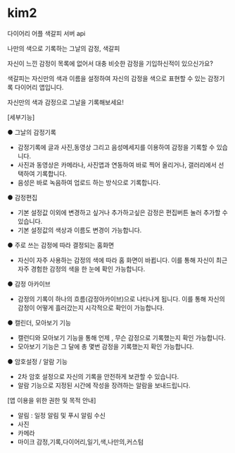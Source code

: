 # kim2

다이어리 어플 색갈피 서버 api



나만의 색으로 기록하는 그날의 감정, 색갈피

자신이 느낀 감정이 목록에 없어서 대충 비슷한 감정을 기입하신적이 있으신가요? 

색갈피는 자신만의 색과 이름을 설정하여 자신의 감정을 색으로 표현할 수 있는 감정기록 다이어리 앱입니다.

자신만의 색과 감정으로 그날을 기록해보세요!

[세부기능]

● 그날의 감정기록
 - 감정기록에 글과 사진,동영상 그리고 음성메세지를 이용하여 감정을 기록할 수 있습니다.
 - 사진과 동영상은 카메라나, 사진앱과 연동하여 바로 찍어 올리거나, 갤러리에서 선택하여 기록합니다.
 - 음성은 바로 녹음하여 업로드 하는 방식으로 기록합니다.

● 감정편집
 - 기본 설정값 이외에 변경하고 싶거나 추가하고싶은 감정은 편집버튼 눌러 추가할 수 있습니다. 
 - 기본 설정값의 색상과 이름도 변경이 가능합니다.

● 주로 쓰는 감정에 따라 결정되는 홈화면
 - 자신이 자주 사용하는 감정의 색에 따라 홈 화면이 바뀝니다. 이를 통해 자신이 최근 자주 경험한 감정의 색을 한 눈에 확인 가능합니다.

● 감정 아카이브
 - 감정의 기록이 하나의 흐름(감정아카이브)으로 나타나게 됩니다. 이를 통해 자신의 감정이 어떻게 흘러갔는지 시각적으로 확인이 가능합니다.

● 캘린더, 모아보기 기능
 - 캘런디와 모아보기 기능을 통해 언제 , 무슨 감정으로 기록했는지 확인 가능합니다.
 - 모아보기 기능은 그 달에 총 몇번 감정을 기록했는지 확인 가능합니다.

● 암호설정 / 알람 기능
 - 2차 암호 설정으로 자신의 기록을 안전하게 보관할 수 있습니다.
 - 알람 기능으로 지정된 시간에 작성을 장려하는 알람을 보내드립니다.

[앱 이용을 위한 권한 및 목적 안내]
 - 알림 : 일정 알림 및 푸시 알림 수신
 - 사진
 - 카메라
 - 마이크
감정,기록,다이어리,일기,색,나만의,커스텀
